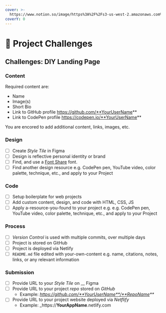 ```yaml
---
cover: >-
  https://www.notion.so/image/https%3A%2F%2Fs3-us-west-2.amazonaws.com%2Fsecure.notion-static.com%2F812ead26-79c7-47e9-abe2-c846c2dccae3%2Fcara-membuat-linktree-di-instagram-sjt.png?table=block&id=3d2ba20f-e161-4911-b45a-279e4d67a457&spaceId=f915c12f-c5ca-48af-a552-583f0a64983e&width=2560&userId=4f67cf07-6550-401c-876b-54bfd8c0cfdf&cache=v2
coverY: 0
---
```


# 💯 Project Challenges

## Challenges: DIY Landing Page

### Content

Required content are:

* Name
* Image(s)
* Short Bio
* Link to GitHub profile https://github.com/**YourUserName**
* Link to CodePen profile https://codepen.io/**YourUserName**

You are encored to add additional content, links, images, etc.

### Design

* [ ] Create _Style Tile_ in Figma
* [ ] Design is reflective personal identity or brand
* [ ] Find, and use a [Font Share](https://fontshare.com) font.
* [ ] Find another design resource e.g. CodePen pen, YouTube video, color palette, technique, etc., and apply to your Project

### Code

* [ ] Setup boilerplate for web projects
* [ ] Add custom content, design, and code with HTML, CSS, JS
* [ ] Apply a-resource-you-found to your project e.g. e.g. CodePen pen, YouTube video, color palette, technique, etc., and apply to your Project

### Process

* [ ] _Version Control_ is used with multiple commits, over multiple days
* [ ] Project is stored on GitHub
* [ ] Project is deployed via Netlify
* [ ] `README.md` file edited with your-own-content e.g. name, citations, notes, links, or any relevant information

### Submission

* [ ] Provide URL to your _Style Tile_ on __ Figma
* [ ] Provide URL to your project _repo_ stored on _GitHub_
  * Example: _https://github.com/**YourUserName**/**RepoName**_
* [ ] Provide URL to your project website deployed via _Netflify_
  * Example: \_https://**YourAppName**.netlify.com
